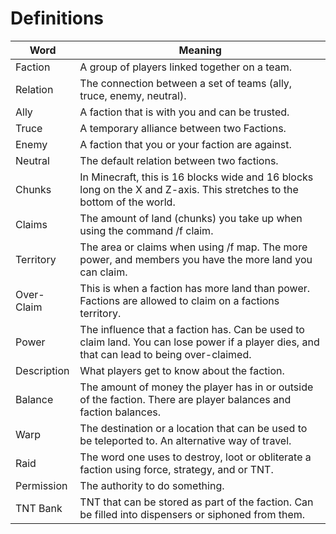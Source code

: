 # Definitions

Word | Meaning
--- | ---
Faction | A group of players linked together on a team.
Relation | The connection between a set of teams (ally, truce, enemy, neutral).
Ally | A faction that is with you and can be trusted.
Truce | A temporary alliance between two Factions.
Enemy | A faction that you or your faction are against.
Neutral | The default relation between two factions.
Chunks | In Minecraft, this is 16 blocks wide and 16 blocks long on the X and Z-axis. This stretches to the bottom of the world.
Claims | The amount of land (chunks) you take up when using the command /f claim.
Territory | The area or claims when using /f map. The more power, and members you have the more land you can claim.
Over-Claim | This is when a faction has more land than power. Factions are allowed to claim on a factions territory. 
Power | The influence that a faction has. Can be used to claim land. You can lose power if a player dies, and that can lead to being over-claimed.
Description | What players get to know about the faction.
Balance | The amount of money the player has in or outside of the faction. There are player balances and faction balances.
Warp | The destination or a location that can be used to be teleported to. An alternative way of travel.
Raid | The word one uses to destroy, loot or obliterate a faction using force, strategy, and or TNT. 
Permission | The authority to do something.
TNT Bank | TNT that can be stored as part of the faction. Can be filled into dispensers or siphoned from them.

